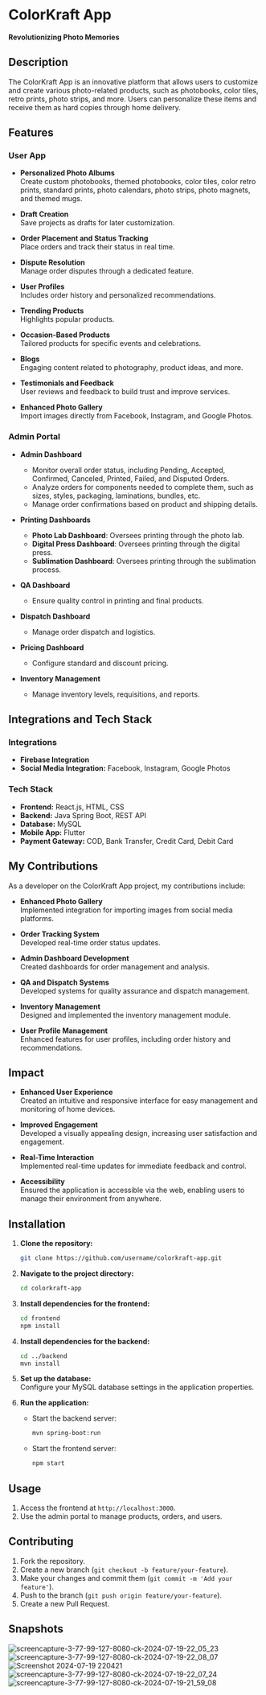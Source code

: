 # ColorKraft App

**Revolutionizing Photo Memories**

## Description

The ColorKraft App is an innovative platform that allows users to customize and create various photo-related products, such as photobooks, color tiles, retro prints, photo strips, and more. Users can personalize these items and receive them as hard copies through home delivery.

## Features

### User App

- **Personalized Photo Albums**  
  Create custom photobooks, themed photobooks, color tiles, color retro prints, standard prints, photo calendars, photo strips, photo magnets, and themed mugs.

- **Draft Creation**  
  Save projects as drafts for later customization.

- **Order Placement and Status Tracking**  
  Place orders and track their status in real time.

- **Dispute Resolution**  
  Manage order disputes through a dedicated feature.

- **User Profiles**  
  Includes order history and personalized recommendations.

- **Trending Products**  
  Highlights popular products.

- **Occasion-Based Products**  
  Tailored products for specific events and celebrations.

- **Blogs**  
  Engaging content related to photography, product ideas, and more.

- **Testimonials and Feedback**  
  User reviews and feedback to build trust and improve services.

- **Enhanced Photo Gallery**  
  Import images directly from Facebook, Instagram, and Google Photos.

### Admin Portal

- **Admin Dashboard**  
  - Monitor overall order status, including Pending, Accepted, Confirmed, Canceled, Printed, Failed, and Disputed Orders.
  - Analyze orders for components needed to complete them, such as sizes, styles, packaging, laminations, bundles, etc.
  - Manage order confirmations based on product and shipping details.

- **Printing Dashboards**  
  - **Photo Lab Dashboard**: Oversees printing through the photo lab.
  - **Digital Press Dashboard**: Oversees printing through the digital press.
  - **Sublimation Dashboard**: Oversees printing through the sublimation process.

- **QA Dashboard**  
  - Ensure quality control in printing and final products.

- **Dispatch Dashboard**  
  - Manage order dispatch and logistics.

- **Pricing Dashboard**  
  - Configure standard and discount pricing.

- **Inventory Management**  
  - Manage inventory levels, requisitions, and reports.

## Integrations and Tech Stack

### Integrations

- **Firebase Integration**
- **Social Media Integration:** Facebook, Instagram, Google Photos

### Tech Stack

- **Frontend:** React.js, HTML, CSS
- **Backend:** Java Spring Boot, REST API
- **Database:** MySQL
- **Mobile App:** Flutter
- **Payment Gateway:** COD, Bank Transfer, Credit Card, Debit Card

## My Contributions

As a developer on the ColorKraft App project, my contributions include:

- **Enhanced Photo Gallery**  
  Implemented integration for importing images from social media platforms.

- **Order Tracking System**  
  Developed real-time order status updates.

- **Admin Dashboard Development**  
  Created dashboards for order management and analysis.

- **QA and Dispatch Systems**  
  Developed systems for quality assurance and dispatch management.

- **Inventory Management**  
  Designed and implemented the inventory management module.

- **User Profile Management**  
  Enhanced features for user profiles, including order history and recommendations.

## Impact

- **Enhanced User Experience**  
  Created an intuitive and responsive interface for easy management and monitoring of home devices.

- **Improved Engagement**  
  Developed a visually appealing design, increasing user satisfaction and engagement.

- **Real-Time Interaction**  
  Implemented real-time updates for immediate feedback and control.

- **Accessibility**  
  Ensured the application is accessible via the web, enabling users to manage their environment from anywhere.

## Installation

1. **Clone the repository:**
   ```sh
   git clone https://github.com/username/colorkraft-app.git
   ```

2. **Navigate to the project directory:**
   ```sh
   cd colorkraft-app
   ```

3. **Install dependencies for the frontend:**
   ```sh
   cd frontend
   npm install
   ```

4. **Install dependencies for the backend:**
   ```sh
   cd ../backend
   mvn install
   ```

5. **Set up the database:**  
   Configure your MySQL database settings in the application properties.

6. **Run the application:**
   - Start the backend server:
     ```sh
     mvn spring-boot:run
     ```
   - Start the frontend server:
     ```sh
     npm start
     ```

## Usage

1. Access the frontend at `http://localhost:3000`.
2. Use the admin portal to manage products, orders, and users.

## Contributing

1. Fork the repository.
2. Create a new branch (`git checkout -b feature/your-feature`).
3. Make your changes and commit them (`git commit -m 'Add your feature'`).
4. Push to the branch (`git push origin feature/your-feature`).
5. Create a new Pull Request.

## Snapshots
![screencapture-3-77-99-127-8080-ck-2024-07-19-22_05_23](https://github.com/user-attachments/assets/fa2fa21a-833e-45a0-a487-cdfde00b7f6c)
![screencapture-3-77-99-127-8080-ck-2024-07-19-22_08_07](https://github.com/user-attachments/assets/40625b14-257e-4cf1-891d-ccfdc774df02)
![Screenshot 2024-07-19 220421](https://github.com/user-attachments/assets/478d152a-c55e-494f-b8e1-d3210dfd2df2)
![screencapture-3-77-99-127-8080-ck-2024-07-19-22_07_24](https://github.com/user-attachments/assets/2a8bfd87-a706-4620-9301-0efa49f1e89f)
![screencapture-3-77-99-127-8080-ck-2024-07-19-21_59_08](https://github.com/user-attachments/assets/b45b59ee-1442-46ee-97da-482e204f90e1)

